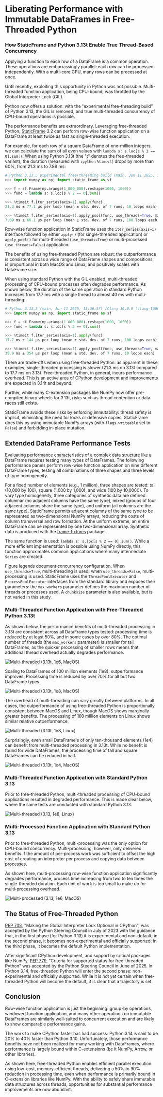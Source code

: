 
# Liberating Performance with Immutable DataFrames in Free-Threaded Python

### How StaticFrame and Python 3.13t Enable True Thread-Based Concurrency


Applying a function to each row of a DataFrame is a common operation. These operations are embarrassingly parallel: each row can be processed independently. With a multi-core CPU, many rows can be processed at once.

Until recently, exploiting this opportunity in Python was not possible. Multi-threaded function application, being CPU-bound, was throttled by the Global Interpreter Lock (GIL).

Python now offers a solution: with the "experimental free-threading build" of Python 3.13, the GIL is removed, and true multi-threaded concurrency of CPU-bound operations is possible.

The performance benefits are extraordinary. Leveraging free-threaded Python, [StaticFrame](https://github.com/static-frame/static-frame) 3.2 can perform row-wise function application on a DataFrame at least twice as fast as single-threaded execution.

For example, for each row of a square DataFrame of one-million integers, we can calculate the sum of all even values with `lambda s: s.loc[s % 2 == 0].sum()`. When using Python 3.13t (the "t" denotes the free-threaded variant), the duration (measured with `ipython` `%timeit`) drops by more than 60%, from 21.3 ms to 7.89 ms:

```python
# Python 3.13.5 experimental free-threading build (main, Jun 11 2025, 15:36:57) [Clang 16.0.0 (clang-1600.0.26.6)] on darwin
>>> import numpy as np; import static_frame as sf

>>> f = sf.Frame(np.arange(1_000_000).reshape(1000, 1000))
>>> func = lambda s: s.loc[s % 2 == 0].sum()

>>> %timeit f.iter_series(axis=1).apply(func)
21.3 ms ± 77.1 μs per loop (mean ± std. dev. of 7 runs, 10 loops each)

>>> %timeit f.iter_series(axis=1).apply_pool(func, use_threads=True, max_workers=4)
7.89 ms ± 60.1 μs per loop (mean ± std. dev. of 7 runs, 100 loops each)
```

Row-wise function application in StaticFrame uses the `iter_series(axis=1)` interface followed by either `apply()` (for single-threaded application) or `apply_pool()` for multi-threaded (`use_threads=True`) or multi-processed (`use_threads=False`) application.

The benefits of using free-threaded Python are robust: the outperformance is consistent across a wide range of DataFrame shapes and compositions, is proportional in both MacOS and Linux, and positively scales with DataFrame size.

When using standard Python with the GIL enabled, multi-threaded processing of CPU-bound processes often degrades performance. As shown below, the duration of the same operation in standard Python increases from 17.7 ms with a single thread to almost 40 ms with multi-threading:

```python
# Python 3.13.5 (main, Jun 11 2025, 15:36:57) [Clang 16.0.0 (clang-1600.0.26.6)]
>>> import numpy as np; import static_frame as sf

>>> f = sf.Frame(np.arange(1_000_000).reshape(1000, 1000))
>>> func = lambda s: s.loc[s % 2 == 0].sum()

>>> %timeit f.iter_series(axis=1).apply(func)
17.7 ms ± 144 µs per loop (mean ± std. dev. of 7 runs, 100 loops each)

>>> %timeit f.iter_series(axis=1).apply_pool(func, use_threads=True, max_workers=4)
39.9 ms ± 354 µs per loop (mean ± std. dev. of 7 runs, 10 loops each)
```

There are trade-offs when using free-threaded Python: as apparent in these examples, single-threaded processing is slower (21.3 ms on 3.13t compared to 17.7 ms on 3.13). Free-threaded Python, in general, incurs performance overhead. This is an active area of CPython development and improvements are expected in 3.14t and beyond.

Further, while many C-extension packages like NumPy now offer pre-compiled binary wheels for 3.13t, risks such as thread contention or data races still exists.

StaticFrame avoids these risks by enforcing immutability: thread safety is implicit, eliminating the need for locks or defensive copies. StaticFrame does this by using immutable NumPy arrays (with `flags.writeable` set to `False`) and forbidding in-place mutation.

## Extended DataFrame Performance Tests

Evaluating performance characteristics of a complex data structure like a DataFrame requires testing many types of DataFrames. The following performance panels perform row-wise function application on nine different DataFrame types, testing all combinations of three shapes and three levels of type homogeneity.

For a fixed number of elements (e.g., 1 million), three shapes are tested: tall (10,000 by 100), square (1,000 by 1,000), and wide (100 by 10,0000). To vary type homogeneity, three categories of synthetic data are defined: columnar (no adjacent columns have the same type), mixed (groups of four adjacent columns share the same type), and uniform (all columns are the same type). StaticFrame permits adjacent columns of the same type to be represented as two-dimensional NumPy arrays, reducing the costs of column transversal and row formation. At the uniform extreme, an entire DataFrame can be represented by one two-dimensional array. Synthetic data is produced with the [frame-fixtures](https://github.com/static-frame/frame-fixtures) package.

The same function is used: `lambda s: s.loc[s % 2 == 0].sum()`. While a more efficient implementation is possible using NumPy directly, this function approximates common applications where many intermediate `Series` are created.

Figure legends document concurrency configuration. When `use_threads=True`, multi-threading is used; when `use_threads=False`, multi-processing is used. StaticFrame uses the `ThreadPoolExecutor` and `ProcessPoolExecutor` interfaces from the standard library and exposes their parameters: the `max_workers` parameter defines the maximum number of threads or processes used. A `chunksize` parameter is also available, but is not varied in this study.


### Multi-Threaded Function Application with Free-Threaded Python 3.13t

As shown below, the performance benefits of multi-threaded processing in 3.13t are consistent across all DataFrame types tested: processing time is reduced by at least 50%, and in some cases by over 80%. The optimal number of threads (the `max_workers` parameter) is smaller for tall DataFrames, as the quicker processing of smaller rows means that additional thread overhead actually degrades performance.


![Multi-threaded (3.13t, 1e6, MacOS)](https://raw.githubusercontent.com/static-frame/static-frame/1083/free-thread-perf/doc/source/articles/freethread/threads-ftp-1e6-macos.png)


Scaling to DataFrames of 100 million elements (1e8), outperformance improves. Processing time is reduced by over 70% for all but two DataFrame types.

![Multi-threaded (3.13t, 1e8, MacOS)](https://raw.githubusercontent.com/static-frame/static-frame/1083/free-thread-perf/doc/source/articles/freethread/threads-ftp-1e8-macos.png)


The overhead of multi-threading can vary greatly between platforms. In all cases, the outperformance of using free-threaded Python is proportionally consistent between MacOS and Linux, though MacOS shows marginally greater benefits. The processing of 100 million elements on Linux shows similar relative outperformance:

![Multi-threaded (3.13t, 1e8, Linux)](https://raw.githubusercontent.com/static-frame/static-frame/1083/free-thread-perf/doc/source/articles/freethread/threads-ftp-1e8-linux.png)


Surprisingly, even small DataFrame's of only ten-thousand elements (1e4) can benefit from multi-threaded processing in 3.13t. While no benefit is found for wide DataFrames, the processing time of tall and square DataFrames can be reduced in half.

![Multi-threaded (3.13t, 1e4, MacOS)](https://raw.githubusercontent.com/static-frame/static-frame/1083/free-thread-perf/doc/source/articles/freethread/threads-ftp-1e4-macos.png)



### Multi-Threaded Function Application with Standard Python 3.13

Prior to free-threaded Python, multi-threaded processing of CPU-bound applications resulted in degraded performance. This is made clear below, where the same tests are conducted with standard Python 3.13.

![Multi-threaded (3.13, 1e8, Linux)](https://raw.githubusercontent.com/static-frame/static-frame/1083/free-thread-perf/doc/source/articles/freethread/threads-np-1e6-linux.png)


### Multi-Processed Function Application with Standard Python 3.13

Prior to free-threaded Python, multi-processing was the only option for CPU-bound concurrency. Multi-processing, however, only delivered benefits if the amount of per-process work was sufficient to offset the high cost of creating an interpreter per process and copying data between processes.

As shown here, multi-processing row-wise function application significantly degrades performance, process time increasing from two to ten times the single-threaded duration. Each unit of work is too small to make up for multi-processing overhead.

![Multi-processed (3.13, 1e6, MacOS)](https://raw.githubusercontent.com/static-frame/static-frame/1083/free-thread-perf/doc/source/articles/freethread/process-np-1e6-macos.png)



## The Status of Free-Threaded Python

[PEP 703](https://peps.python.org/pep-0703), "Making the Global Interpreter Lock Optional in CPython", was accepted by the Python Steering Council in July of 2023 with the guidance that, in the first phase (for Python 3.13) it is experimental and non-default; in the second phase, it becomes non-experimental and officially supported; in the third phase, it becomes the default Python implementation.

After significant CPython development, and support by critical packages like NumPy, [PEP 779](https://peps.python.org/pep-0779), "Criteria for supported status for free-threaded Python" was accepted by the Python Steering Council in June of 2025. In Python 3.14, free-threaded Python will enter the second phase: non-experimental and officially supported. While it is not yet certain when free-threaded Python will become the default, it is clear that a trajectory is set.


##  Conclusion

Row-wise function application is just the beginning: group-by operations, windowed function application, and many other operations on immutable DataFrames are similarly well-suited to concurrent execution and are likely to show comparable performance gains.

The work to make CPython faster has had success: Python 3.14 is said to be 20% to 40% faster than Python 3.10. Unfortunately, those performance benefits have not been realized for many working with DataFrames, where performance is largely bound within C-extensions (be it NumPy, Arrow, or other libraries).

As shown here, free-threaded Python enables efficient parallel execution using low-cost, memory-efficient threads, delivering a 50% to 90% reduction in processing time, even when performance is primarily bound in C-extension libraries like NumPy. With the ability to safely share immutable data structures across threads, opportunities for substantial performance improvements are now abundant.


<!-- Built on an immutable data model, already exposing interfaces for parallel function application, and now offering free-threaded compatible wheel dependencies, StaticFrame is ready now to take advantage of concurrency. -->

<!-- Finally, mutable DataFrames, such as those provided by Pandas, expose opportunities for data races. -->

<!-- Representing each row with a Series, expressive operations can be defined to reduce the DataFrame to Series.  -->

<!-- Sometimes row-wise function application can be done more efficiently as column-wise operations, though not always. -->


<!-- The one exception where performance is not degraded is again wit uniform wide DataFrames: the per row extraction cost is fast enough to still deliver a benefit. -->


<!--
The Extraordinary Performance Now Possible with Immutable DataFrames in Free-Threaded Python

The Extraordinary Performance Now Possible Processing Immutable DataFrames in Free-Threaded Python
Double DataFrame Row Processing Performance with Free-Threaded Python
Free-Threaded Python with Immutable DataFrames Deliver Significant Performance Improvements
-->

